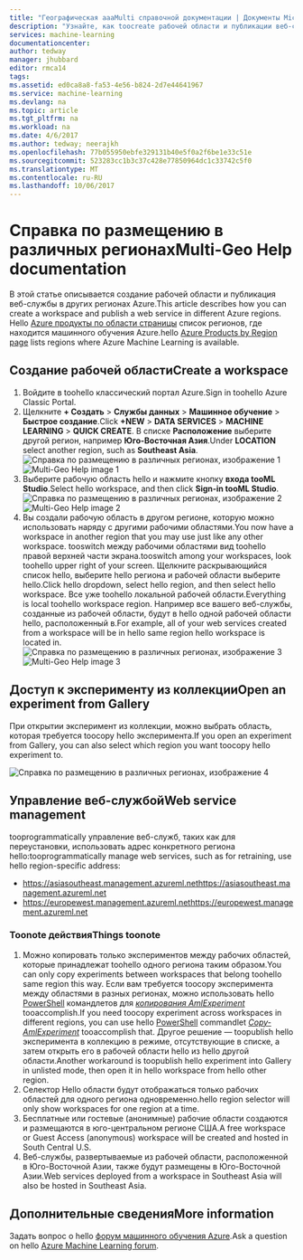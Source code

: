```yaml
---
title: "Географическая aaaMulti справочной документации | Документы Microsoft"
description: "Узнайте, как toocreate рабочей области и публикации веб-службы в регион Azure отличается от hello Юг центральной США (SCUS) регионе Azure."
services: machine-learning
documentationcenter: 
author: tedway
manager: jhubbard
editor: rmca14
tags: 
ms.assetid: ed0ca8a8-fa53-4e56-b824-2d7e44641967
ms.service: machine-learning
ms.devlang: na
ms.topic: article
ms.tgt_pltfrm: na
ms.workload: na
ms.date: 4/6/2017
ms.author: tedway; neerajkh
ms.openlocfilehash: 77b055950ebfe329131b40e5f0a2f6be1e33c51e
ms.sourcegitcommit: 523283cc1b3c37c428e77850964dc1c33742c5f0
ms.translationtype: MT
ms.contentlocale: ru-RU
ms.lasthandoff: 10/06/2017
---
```

# <a name="multi-geo-help-documentation"></a><span data-ttu-id="82170-103">Справка по размещению в различных регионах</span><span class="sxs-lookup"><span data-stu-id="82170-103">Multi-Geo Help documentation</span></span>
<span data-ttu-id="82170-104">В этой статье описывается создание рабочей области и публикация веб-службы в других регионах Azure.</span><span class="sxs-lookup"><span data-stu-id="82170-104">This article describes how you can create a workspace and publish a web service in different Azure regions.</span></span>  <span data-ttu-id="82170-105">Hello [Azure продукты по области страницы](https://azure.microsoft.com/en-us/regions/services/) список регионов, где находится машинного обучения Azure.</span><span class="sxs-lookup"><span data-stu-id="82170-105">hello [Azure Products by Region page](https://azure.microsoft.com/en-us/regions/services/) lists regions where Azure Machine Learning is available.</span></span>

## <a name="create-a-workspace"></a><span data-ttu-id="82170-106">Создание рабочей области</span><span class="sxs-lookup"><span data-stu-id="82170-106">Create a workspace</span></span>
1. <span data-ttu-id="82170-107">Войдите в toohello классический портал Azure.</span><span class="sxs-lookup"><span data-stu-id="82170-107">Sign in toohello Azure Classic Portal.</span></span>
2. <span data-ttu-id="82170-108">Щелкните **+ Создать** > **Службы данных** > **Машинное обучение** > **Быстрое создание**.</span><span class="sxs-lookup"><span data-stu-id="82170-108">Click **+NEW** > **DATA SERVICES** > **MACHINE LEARNING** > **QUICK CREATE**.</span></span>  <span data-ttu-id="82170-109">В списке **Расположение** выберите другой регион, например **Юго-Восточная Азия**.</span><span class="sxs-lookup"><span data-stu-id="82170-109">Under **LOCATION** select another region, such as **Southeast Asia**.</span></span>
   <span data-ttu-id="82170-110">![Справка по размещению в различных регионах, изображение 1][1]</span><span class="sxs-lookup"><span data-stu-id="82170-110">![Multi-Geo Help image 1][1]</span></span>
3. <span data-ttu-id="82170-111">Выберите рабочую область hello и нажмите кнопку **входа tooML Studio**.</span><span class="sxs-lookup"><span data-stu-id="82170-111">Select hello workspace, and then click **Sign-in tooML Studio**.</span></span>
   <span data-ttu-id="82170-112">![Справка по размещению в различных регионах, изображение 2][2]</span><span class="sxs-lookup"><span data-stu-id="82170-112">![Multi-Geo Help image 2][2]</span></span>
4. <span data-ttu-id="82170-113">Вы создали рабочую область в другом регионе, которую можно использовать наряду с другими рабочими областями.</span><span class="sxs-lookup"><span data-stu-id="82170-113">You now have a workspace in another region that you may use just like any other workspace.</span></span> <span data-ttu-id="82170-114">tooswitch между рабочими областями вид toohello правой верхней части экрана.</span><span class="sxs-lookup"><span data-stu-id="82170-114">tooswitch among your workspaces, look toohello upper right of your screen.</span></span> <span data-ttu-id="82170-115">Щелкните раскрывающийся список hello, выберите hello региона и рабочей области выберите hello.</span><span class="sxs-lookup"><span data-stu-id="82170-115">Click hello dropdown, select hello region, and then select hello workspace.</span></span> <span data-ttu-id="82170-116">Все уже toohello локальной рабочей области.</span><span class="sxs-lookup"><span data-stu-id="82170-116">Everything is local toohello workspace region.</span></span>  <span data-ttu-id="82170-117">Например все вашего веб-службы, созданные из рабочей области, будут в hello одной рабочей области hello, расположенный в.</span><span class="sxs-lookup"><span data-stu-id="82170-117">For example, all of your web services created from a workspace will be in hello same region hello workspace is located in.</span></span>
   <span data-ttu-id="82170-118">![Справка по размещению в различных регионах, изображение 3][3]</span><span class="sxs-lookup"><span data-stu-id="82170-118">![Multi-Geo Help image 3][3]</span></span>

## <a name="open-an-experiment-from-gallery"></a><span data-ttu-id="82170-119">Доступ к эксперименту из коллекции</span><span class="sxs-lookup"><span data-stu-id="82170-119">Open an experiment from Gallery</span></span>
<span data-ttu-id="82170-120">При открытии эксперимент из коллекции, можно выбрать область, которая требуется toocopy hello эксперимента.</span><span class="sxs-lookup"><span data-stu-id="82170-120">If you open an experiment from Gallery, you can also select which region you want toocopy hello experiment to.</span></span>

![Справка по размещению в различных регионах, изображение 4][4a]

## <a name="web-service-management"></a><span data-ttu-id="82170-122">Управление веб-службой</span><span class="sxs-lookup"><span data-stu-id="82170-122">Web service management</span></span>
<span data-ttu-id="82170-123">tooprogrammatically управление веб-служб, таких как для переустановки, использовать адрес конкретного региона hello:</span><span class="sxs-lookup"><span data-stu-id="82170-123">tooprogrammatically manage web services, such as for retraining, use hello region-specific address:</span></span>

* <span data-ttu-id="82170-124">https://asiasoutheast.management.azureml.net</span><span class="sxs-lookup"><span data-stu-id="82170-124">https://asiasoutheast.management.azureml.net</span></span>
* <span data-ttu-id="82170-125">https://europewest.management.azureml.net</span><span class="sxs-lookup"><span data-stu-id="82170-125">https://europewest.management.azureml.net</span></span>

### <a name="things-toonote"></a><span data-ttu-id="82170-126">Toonote действия</span><span class="sxs-lookup"><span data-stu-id="82170-126">Things toonote</span></span>
1. <span data-ttu-id="82170-127">Можно копировать только экспериментов между рабочих областей, которые принадлежат toohello одного региона таким образом.</span><span class="sxs-lookup"><span data-stu-id="82170-127">You can only copy experiments between workspaces that belong toohello same region this way.</span></span> <span data-ttu-id="82170-128">Если вам требуется toocopy эксперимента между областями в разных регионах, можно использовать hello [PowerShell](http://aka.ms/amlps) командлетов для [ *копирования AmlExperiment* ](https://github.com/hning86/azuremlps/blob/master/README.md#copy-amlexperiment) tooaccomplish.</span><span class="sxs-lookup"><span data-stu-id="82170-128">If you need toocopy experiment across workspaces in different regions, you can use hello [PowerShell](http://aka.ms/amlps) commandlet [*Copy-AmlExperiment*](https://github.com/hning86/azuremlps/blob/master/README.md#copy-amlexperiment) tooaccomplish that.</span></span> <span data-ttu-id="82170-129">Другое решение — toopublish hello эксперимента в коллекцию в режиме, отсутствующие в списке, а затем открыть его в рабочей области hello из hello другой области.</span><span class="sxs-lookup"><span data-stu-id="82170-129">Another workaround is toopublish hello experiment into Gallery in unlisted mode, then open it in hello workspace from hello other region.</span></span>
2. <span data-ttu-id="82170-130">Селектор Hello области будут отображаться только рабочих областей для одного региона одновременно.</span><span class="sxs-lookup"><span data-stu-id="82170-130">hello region selector will only show workspaces for one region at a time.</span></span>  
3. <span data-ttu-id="82170-131">Бесплатные или гостевые (анонимные) рабочие области создаются и размещаются в юго-центральном регионе США.</span><span class="sxs-lookup"><span data-stu-id="82170-131">A free workspace or Guest Access (anonymous) workspace will be created and hosted in South Central U.S.</span></span>  
4. <span data-ttu-id="82170-132">Веб-службы, развертываемые из рабочей области, расположенной в Юго-Восточной Азии, также будут размещены в Юго-Восточной Азии.</span><span class="sxs-lookup"><span data-stu-id="82170-132">Web services deployed from a workspace in Southeast Asia will also be hosted in Southeast Asia.</span></span>  

## <a name="more-information"></a><span data-ttu-id="82170-133">Дополнительные сведения</span><span class="sxs-lookup"><span data-stu-id="82170-133">More information</span></span>
<span data-ttu-id="82170-134">Задать вопрос о hello [форум машинного обучения Azure](https://social.msdn.microsoft.com/Forums/azure/home?forum=MachineLearning).</span><span class="sxs-lookup"><span data-stu-id="82170-134">Ask a question on hello [Azure Machine Learning forum](https://social.msdn.microsoft.com/Forums/azure/home?forum=MachineLearning).</span></span>

<!--Image references-->
[1]: ./media/machine-learning-multi-geo/multi-geo_1.png
[2]: ./media/machine-learning-multi-geo/multi-geo_2.png
[3]: ./media/machine-learning-multi-geo/multi-geo_3.png
[4a]: ./media/machine-learning-multi-geo/multi-geo_4a.png
